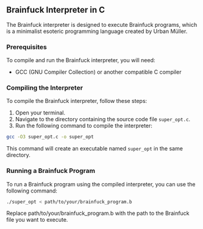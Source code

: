 ## Brainfuck Interpreter in C

The Brainfuck interpreter is designed to execute Brainfuck programs, which is a minimalist esoteric programming language created by Urban Müller.

### Prerequisites

To compile and run the Brainfuck interpreter, you will need:

- GCC (GNU Compiler Collection) or another compatible C compiler

### Compiling the Interpreter

To compile the Brainfuck interpreter, follow these steps:

1. Open your terminal.
2. Navigate to the directory containing the source code file `super_opt.c`.
3. Run the following command to compile the interpreter:

```bash
gcc -O3 super_opt.c -o super_opt
```

This command will create an executable named `super_opt` in the same directory.

### Running a Brainfuck Program

To run a Brainfuck program using the compiled interpreter, you can use the following command:

```bash
./super_opt < path/to/your/brainfuck_program.b
```

Replace path/to/your/brainfuck_program.b with the path to the Brainfuck file you want to execute.
